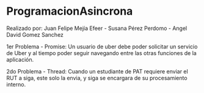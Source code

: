 # ProgramacionAsincrona

Realizado por: Juan Felipe Mejía Efeer - Susana Pérez Perdomo - Angel David Gomez Sanchez

1er Problema - Promise: Un usuario de uber debe poder solicitar un servicio de Uber y al tiempo poder seguir navegando entre las otras funciones de la aplicación.

2do Problema - Thread: Cuando un estudiante de PAT requiere enviar el RUT a siga, este solo la envia, y siga se encargara de su procesamiento interno.
